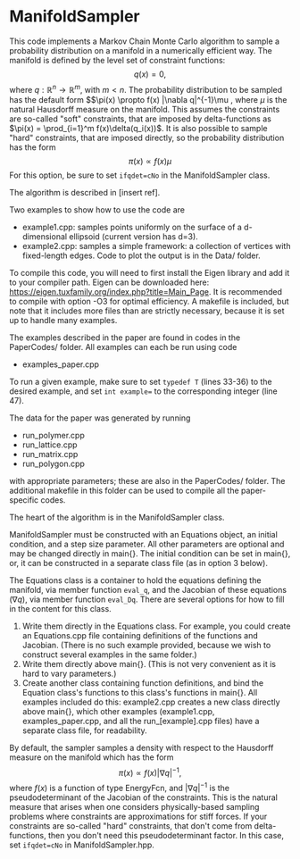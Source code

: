 # ManifoldSampler
This code implements a Markov Chain Monte Carlo algorithm to sample a probability distribution on a manifold
in a numerically efficient way. The manifold is defined by the level set of constraint functions: 
$$q(x)=0,$$
where $q:\mathbb{R}^n\to \mathbb{R}^m$, with $m < n$. The probability distribution to be sampled has the default form
$$\pi(x) \propto f(x) |\nabla q|^{-1}\mu $,$
where $\mu$ is the natural Hausdorff measure on the manifold. This assumes the constraints are so-called "soft" constraints, that are imposed by delta-functions as $\pi(x) = \prod_{i=1}^m f(x)\delta(q_i(x))$. It is also possible to sample "hard" constraints, that are imposed directly, so the probability distribution has the form
$$\pi(x) \propto f(x) \mu $$
For this option, be sure to set `ifqdet=cNo` in the ManifoldSampler class.

The algorithm is described in [insert ref]. 

Two examples to show how to use the code are 
* example1.cpp: samples points uniformly on the surface of a d-dimensional ellipsoid (current version has d=3).
* example2.cpp: samples a simple framework: a collection of vertices with fixed-length edges.
Code to plot the output is in the Data/ folder. 

To compile this code, you will need to first install the Eigen library and add it to your compiler path. 
Eigen can be downloaded here: 
https://eigen.tuxfamily.org/index.php?title=Main_Page. 
It is recommended to compile with option -O3 for optimal efficiency. A makefile is included, but note that it includes more files than are strictly necessary, because it is set up to 
handle many examples. 

The examples described in the paper are found in codes in the PaperCodes/ folder. All examples can each be run using code
* examples_paper.cpp

To run a given example, make sure to set `typedef T` (lines 33-36) to the desired example, 
and set `int example=` to the corresponding integer (line 47). 


The data for the paper was generated by running
* run_polymer.cpp
* run_lattice.cpp
* run_matrix.cpp
* run_polygon.cpp

with appropriate parameters; these are also in the PaperCodes/ folder. 
The additional makefile in this folder can be used to compile all the paper-specific codes. 



The heart of the algorithm is in the ManifoldSampler class. 

ManifoldSampler must be constructed with an Equations object, an initial condition, and a step size parameter. 
All other parameters are optional and may be changed directly in main{}. 
The initial condition can be set in main{}, or, it can be 
constructed in a separate class file (as in option 3 below). 

The Equations class is a container to hold the equations defining the manifold, via member function `eval_q`, and the Jacobian 
of these equations ($\nabla q$), via member function `eval_Dq`. There are several options for how to fill in the content for this class. 
1. Write them directly in the Equations class. For example, you could create an Equations.cpp file
containing definitions of the functions and Jacobian. (There is no such example provided, because we wish 
to construct several examples in the same folder.)
2. Write them directly above main{}. (This is not very convenient as it is hard to vary parameters.)
3. Create another class containing function definitions, and bind the Equation class's functions
to this class's functions in main{}. All examples included do this: example2.cpp creates a new class directly above main{}, 
which other examples (example1.cpp, examples_paper.cpp, and all the run_[example].cpp files) have a separate class file, 
for readability. 

By default, the sampler samples a density with respect to the Hausdorff measure on the manifold which has  the form 
    $$\pi(x) \propto f(x) |\nabla q|^{-1},$$ 
where $f(x)$ is a function of type EnergyFcn, and $|\nabla q|^{-1}$ is the pseudodeterminant of the Jacobian of the constraints. 
This is the natural measure that arises when one considers physically-based sampling problems where constraints are 
approximations for stiff forces. If your constraints are so-called "hard" constraints, that don't come from delta-functions, 
then you don't need this pseudodeterminant factor. In this case, set `ifqdet=cNo` in ManifoldSampler.hpp. 
